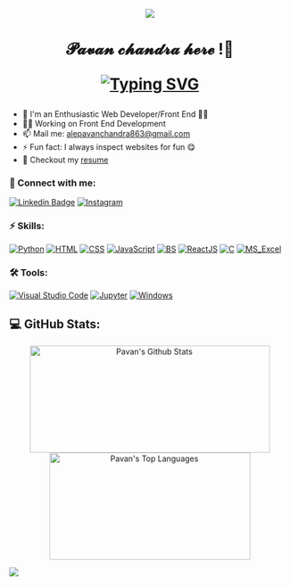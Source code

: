 <p align="center"><img src="https://user-images.githubusercontent.com/112575126/235303194-ac77b7e4-8af8-4b1a-8cfc-33cde72fd45e.gif"></p><h1 align="center">𝓟𝓪𝓿𝓪𝓷 𝓬𝓱𝓪𝓷𝓭𝓻𝓪 𝓱𝓮𝓻𝓮 !👋

[![Typing SVG](https://readme-typing-svg.demolab.com?font=Fira+Code&pause=1000&color=F79639&center=true&vCenter=true&width=435&lines=Front+End+Developer....;Check+my+repositories+to+Know+more+)](https://git.io/typing-svg)
  
</h1>

- 🔭 I'm an Enthusiastic Web Developer/Front End 🧑‍💻
- 👷‍♂ Working on Front End Development
- 📫 Mail me: [alepavanchandra863@gmail.com](mailto:alepavanchandra863@gmail.com)
- ⚡ Fun fact: I always inspect websites for fun 😋
- 📃 Checkout my [resume](https://pavan-chandra-ale.github.io/IIT-RESUME/)


### 🔗 Connect with me:

[![Linkedin Badge](https://img.shields.io/badge/-Pavan%20Chandra-blue?logo=Linkedin&logoColor=white&link=https://www.linkedin.com/in/pavanchandra-ale/)](https://www.linkedin.com/in/pavanchandra-ale/)
[![Instagram](https://img.shields.io/badge/@alepavan2003-%23FC5635.svg?logo=Instagram&logoColor=white)](https://www.instagram.com/alepavan2003/)

### ⚡ Skills:
[![Python](https://img.shields.io/badge/-Python-yellow?logo=Python)](#)
[![HTML](https://img.shields.io/badge/-HTML-5e5e5e?badge&logo=HTML5)](#)
[![CSS](https://img.shields.io/badge/-CSS-5e5e5e?badge&logo=CSS3)](#)
[![JavaScript](https://img.shields.io/badge/-JavaScript-5e5e5e?logo=Javascript)](#)
[![BS](https://img.shields.io/badge/-BootStrap-white?logo=Bootstrap)](#)
[![ReactJS](https://img.shields.io/badge/-ReactJS-grey?logo=React)](#)
[![C](https://img.shields.io/badge/-C%20Lang-grey?logo=C)](#)
[![MS_Excel](https://img.shields.io/badge/-Excel-09B755?logo=Microsoft+Excel)](#)


### 🛠 Tools:
<p>
  <a href="#"><img alt="Visual Studio Code" src="https://img.shields.io/badge/Visual%20Studio%20Code-0078d7.svg?logo=visual-studio-code&logoColor=white"></a>
  <a href="#"><img alt="Jupyter" src="https://img.shields.io/badge/Jupyter-F37626.svg?logo=Jupyter&logoColor=white"></a>
  <a href="#"><img alt="Windows" src="https://img.shields.io/badge/Windows-0078D6?logo=windows&logoColor=white"></a>
</p>

## 💻 GitHub Stats:
<p align="center">
  <a href="#"><img alt="Pavan's Github Stats" src="https://github-readme-stats-sigma-five.vercel.app/api?username=PAVAN-CHANDRA-ALE&show_icons=true&theme=highcontrast" height="192px" width="430px"></a>
  <a href="#"><img alt="Pavan's Top Languages" src="https://github-readme-stats-sigma-five.vercel.app/api/top-langs/?username=PAVAN-CHANDRA-ALE&langs_count=8&count_private=true&layout=compact&theme=dark&hide_border=true&hide=Jupyter%20notebook,less&bg_color=151515&title_color=f2f2f2&icon_color=79fe96" height="192px" width="360px"></a><br>
</p>

<img align= "left" src="https://user-images.githubusercontent.com/112575126/232461898-cb1c2cf5-a8dc-46c6-b7ac-4c0adf145f6e.gif" />

